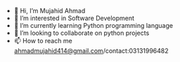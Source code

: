 - 👋 Hi, I’m Mujahid Ahmad
- 👀 I’m interested in Software Development 
- 🌱 I’m currently learning Python programming language 
- 💞️ I’m looking to collaborate on python projects 
- 📫 How to reach me ahmadmujahid414@gmail.com/contact:03131996482

<!---
ahmadmujahid414/ahmadmujahid414 is a ✨ special ✨ repository because its `README.md` (this file) appears on your GitHub profile.
You can click the Preview link to take a look at your changes.
--->
